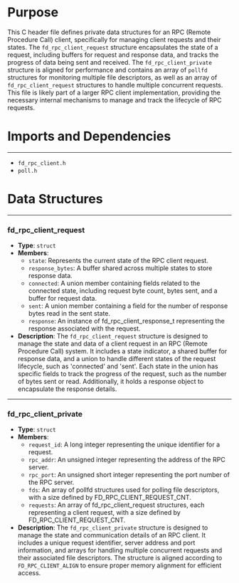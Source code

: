 # Purpose
This C header file defines private data structures for an RPC (Remote Procedure Call) client, specifically for managing client requests and their states. The `fd_rpc_client_request` structure encapsulates the state of a request, including buffers for request and response data, and tracks the progress of data being sent and received. The `fd_rpc_client_private` structure is aligned for performance and contains an array of `pollfd` structures for monitoring multiple file descriptors, as well as an array of `fd_rpc_client_request` structures to handle multiple concurrent requests. This file is likely part of a larger RPC client implementation, providing the necessary internal mechanisms to manage and track the lifecycle of RPC requests.
# Imports and Dependencies

---
- `fd_rpc_client.h`
- `poll.h`


# Data Structures

---
### fd\_rpc\_client\_request
- **Type**: `struct`
- **Members**:
    - `state`: Represents the current state of the RPC client request.
    - `response_bytes`: A buffer shared across multiple states to store response data.
    - `connected`: A union member containing fields related to the connected state, including request byte count, bytes sent, and a buffer for request data.
    - `sent`: A union member containing a field for the number of response bytes read in the sent state.
    - `response`: An instance of fd_rpc_client_response_t representing the response associated with the request.
- **Description**: The `fd_rpc_client_request` structure is designed to manage the state and data of a client request in an RPC (Remote Procedure Call) system. It includes a state indicator, a shared buffer for response data, and a union to handle different states of the request lifecycle, such as 'connected' and 'sent'. Each state in the union has specific fields to track the progress of the request, such as the number of bytes sent or read. Additionally, it holds a response object to encapsulate the response details.


---
### fd\_rpc\_client\_private
- **Type**: `struct`
- **Members**:
    - `request_id`: A long integer representing the unique identifier for a request.
    - `rpc_addr`: An unsigned integer representing the address of the RPC server.
    - `rpc_port`: An unsigned short integer representing the port number of the RPC server.
    - `fds`: An array of pollfd structures used for polling file descriptors, with a size defined by FD_RPC_CLIENT_REQUEST_CNT.
    - `requests`: An array of fd_rpc_client_request structures, each representing a client request, with a size defined by FD_RPC_CLIENT_REQUEST_CNT.
- **Description**: The `fd_rpc_client_private` structure is designed to manage the state and communication details of an RPC client. It includes a unique request identifier, server address and port information, and arrays for handling multiple concurrent requests and their associated file descriptors. The structure is aligned according to `FD_RPC_CLIENT_ALIGN` to ensure proper memory alignment for efficient access.


